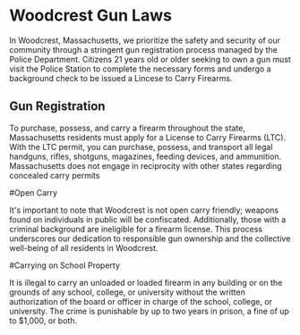 # Woodcrest Gun Laws

In Woodcrest, Massachusetts, we prioritize the safety and security of our community through a stringent gun registration process managed by the Police Department. Citizens 21 years old or older seeking to own a gun must visit the Police Station to complete the necessary forms and undergo a background check to be issued a Lincese to Carry Firearms.


## Gun Registration

To purchase, possess, and carry a firearm throughout the state, Massachusetts residents must apply for a License to Carry Firearms (LTC). With the LTC permit, you can purchase, possess, and transport all legal handguns, rifles, shotguns, magazines, feeding devices, and ammunition.  Massachusetts does not engage in reciprocity with other states regarding concealed carry permits

#Open Carry

It's important to note that Woodcrest is not open carry friendly; weapons found on individuals in public will be confiscated. Additionally, those with a criminal background are ineligible for a firearm license. This process underscores our dedication to responsible gun ownership and the collective well-being of all residents in Woodcrest.

#Carrying on School Property

It is illegal to carry an unloaded or loaded firearm in any building or on the grounds of any school, college, or university without the written authorization of the board or officer in charge of the school, college, or university.  The crime is punishable by up to two years in prison, a fine of up to $1,000, or both.
